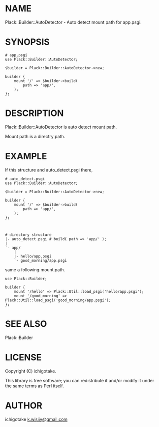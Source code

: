 # NAME

Plack::Builder::AutoDetector - Auto detect mount path for app.psgi.

# SYNOPSIS

    # app.psgi
    use Plack::Builder::AutoDetector;

    $builder = Plack::Builder::AutoDetector->new;

    builder {
        mount '/' => $builder->build(
            path => 'app/',
        );
    };



# DESCRIPTION

Plack::Builder::AutoDetector is auto detect mount path.

Mount path is a directry path.

# EXAMPLE

If this structure and auto\_detect.psgi there,

    # auto_detect.psgi
    use Plack::Builder::AutoDetector;

    $builder = Plack::Builder::AutoDetector->new;

    builder {
        mount '/' => $builder->build(
            path => 'app/',
        );
    };



    # directory structure
    |- auto_detect.psgi # build( path => 'app/' );
    |
    `- app/
        |
        |- hello/app.psgi
        `- good_morning/app.psgi
        



same a following mount path.

    use Plack::Builder;

    builder {
        mount '/hello' => Plack::Util::load_psgi('hello/app.psgi');
        mount '/good_morning' => Plack::Util::load_psgi('good_morning/app.psgi');
    };

# SEE ALSO

Plack::Builder

# LICENSE

Copyright (C) ichigotake.

This library is free software; you can redistribute it and/or modify
it under the same terms as Perl itself.

# AUTHOR

ichigotake <k.wisiiy@gmail.com>
